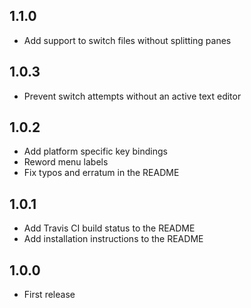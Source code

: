 ## 1.1.0

* Add support to switch files without splitting panes

## 1.0.3

* Prevent switch attempts without an active text editor

## 1.0.2

* Add platform specific key bindings
* Reword menu labels
* Fix typos and erratum in the README

## 1.0.1

* Add Travis CI build status to the README
* Add installation instructions to the README

## 1.0.0

* First release
